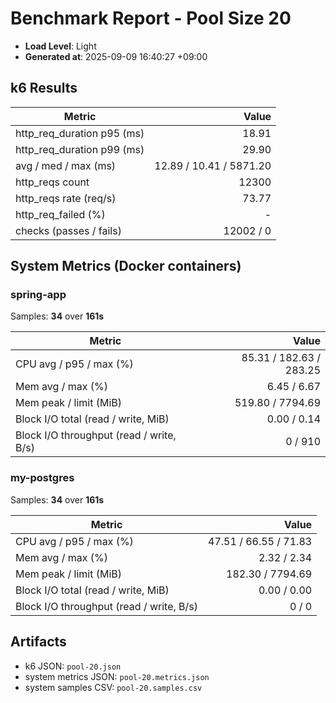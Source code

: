 ﻿# Benchmark Report - Pool Size 20

- **Load Level**: Light
- **Generated at**: 2025-09-09 16:40:27 +09:00

## k6 Results

| Metric | Value |
|---|---:|
| http_req_duration p95 (ms) | 18.91 |
| http_req_duration p99 (ms) | 29.90 |
| avg / med / max (ms) | 12.89 / 10.41 / 5871.20 |
| http_reqs count | 12300 |
| http_reqs rate (req/s) | 73.77 |
| http_req_failed (%) | - |
| checks (passes / fails) | 12002 / 0 |

## System Metrics (Docker containers)

### spring-app

Samples: **34** over **161s**

| Metric | Value |
|---|---:|
| CPU avg / p95 / max (%) | 85.31 / 182.63 / 283.25 |
| Mem avg / max (%) | 6.45 / 6.67 |
| Mem peak / limit (MiB) | 519.80 / 7794.69 |
| Block I/O total (read / write, MiB) | 0.00 / 0.14 |
| Block I/O throughput (read / write, B/s) | 0 / 910 |

### my-postgres

Samples: **34** over **161s**

| Metric | Value |
|---|---:|
| CPU avg / p95 / max (%) | 47.51 / 66.55 / 71.83 |
| Mem avg / max (%) | 2.32 / 2.34 |
| Mem peak / limit (MiB) | 182.30 / 7794.69 |
| Block I/O total (read / write, MiB) | 0.00 / 0.00 |
| Block I/O throughput (read / write, B/s) | 0 / 0 |

## Artifacts

- k6 JSON: `pool-20.json`
- system metrics JSON: `pool-20.metrics.json`
- system samples CSV: `pool-20.samples.csv`
